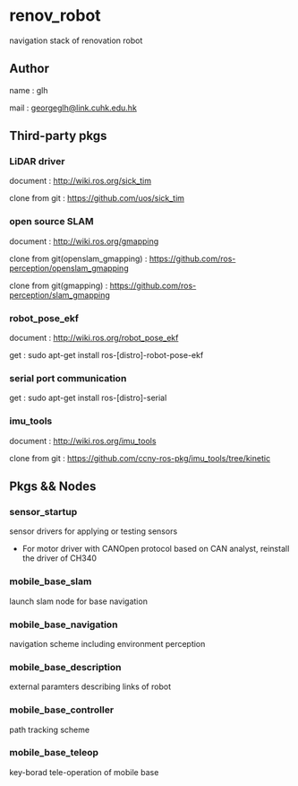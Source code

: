 # renov_robot

navigation stack of renovation robot

## Author

name : glh

mail : georgeglh@link.cuhk.edu.hk

## Third-party pkgs

### LiDAR driver

document : <http://wiki.ros.org/sick_tim>

clone from git : <https://github.com/uos/sick_tim>

### open source SLAM

document : <http://wiki.ros.org/gmapping>

clone from git(openslam_gmapping) : <https://github.com/ros-perception/openslam_gmapping>

clone from git(gmapping) : <https://github.com/ros-perception/slam_gmapping>

### robot_pose_ekf

document : <http://wiki.ros.org/robot_pose_ekf>

get : sudo apt-get install ros-[distro]-robot-pose-ekf

### serial port communication

get : sudo apt-get install ros-[distro]-serial

### imu_tools

document : <http://wiki.ros.org/imu_tools>

clone from git : <https://github.com/ccny-ros-pkg/imu_tools/tree/kinetic>

## Pkgs && Nodes

### sensor_startup

sensor drivers for applying or testing sensors
  - For motor driver with CANOpen protocol based on CAN analyst, reinstall the driver of CH340

### mobile_base_slam

launch slam node for base navigation

### mobile_base_navigation

navigation scheme including environment perception

### mobile_base_description

external paramters describing links of robot

### mobile_base_controller

path tracking scheme

### mobile_base_teleop

key-borad tele-operation of mobile base